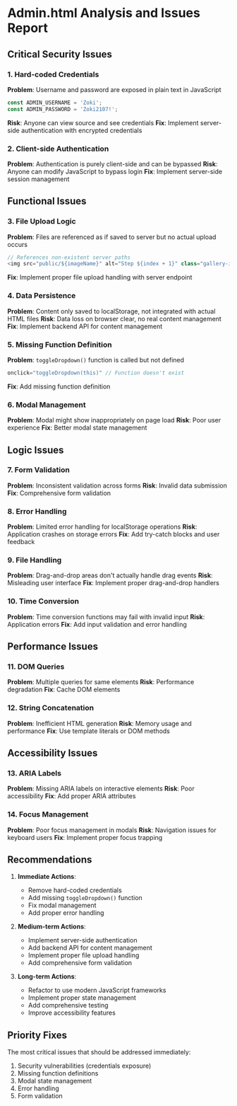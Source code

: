 # Admin.html Analysis and Issues Report

## Critical Security Issues

### 1. Hard-coded Credentials
**Problem**: Username and password are exposed in plain text in JavaScript
```javascript
const ADMIN_USERNAME = 'Zoki';
const ADMIN_PASSWORD = 'Zoki2107!';
```
**Risk**: Anyone can view source and see credentials
**Fix**: Implement server-side authentication with encrypted credentials

### 2. Client-side Authentication
**Problem**: Authentication is purely client-side and can be bypassed
**Risk**: Anyone can modify JavaScript to bypass login
**Fix**: Implement server-side session management

## Functional Issues

### 3. File Upload Logic
**Problem**: Files are referenced as if saved to server but no actual upload occurs
```javascript
// References non-existent server paths
<img src="public/${imageName}" alt="Step ${index + 1}" class="gallery-image">
```
**Fix**: Implement proper file upload handling with server endpoint

### 4. Data Persistence
**Problem**: Content only saved to localStorage, not integrated with actual HTML files
**Risk**: Data loss on browser clear, no real content management
**Fix**: Implement backend API for content management

### 5. Missing Function Definition
**Problem**: `toggleDropdown()` function is called but not defined
```javascript
onclick="toggleDropdown(this)" // Function doesn't exist
```
**Fix**: Add missing function definition

### 6. Modal Management
**Problem**: Modal might show inappropriately on page load
**Risk**: Poor user experience
**Fix**: Better modal state management

## Logic Issues

### 7. Form Validation
**Problem**: Inconsistent validation across forms
**Risk**: Invalid data submission
**Fix**: Comprehensive form validation

### 8. Error Handling
**Problem**: Limited error handling for localStorage operations
**Risk**: Application crashes on storage errors
**Fix**: Add try-catch blocks and user feedback

### 9. File Handling
**Problem**: Drag-and-drop areas don't actually handle drag events
**Risk**: Misleading user interface
**Fix**: Implement proper drag-and-drop handlers

### 10. Time Conversion
**Problem**: Time conversion functions may fail with invalid input
**Risk**: Application errors
**Fix**: Add input validation and error handling

## Performance Issues

### 11. DOM Queries
**Problem**: Multiple queries for same elements
**Risk**: Performance degradation
**Fix**: Cache DOM elements

### 12. String Concatenation
**Problem**: Inefficient HTML generation
**Risk**: Memory usage and performance
**Fix**: Use template literals or DOM methods

## Accessibility Issues

### 13. ARIA Labels
**Problem**: Missing ARIA labels on interactive elements
**Risk**: Poor accessibility
**Fix**: Add proper ARIA attributes

### 14. Focus Management
**Problem**: Poor focus management in modals
**Risk**: Navigation issues for keyboard users
**Fix**: Implement proper focus trapping

## Recommendations

1. **Immediate Actions**:
   - Remove hard-coded credentials
   - Add missing `toggleDropdown()` function
   - Fix modal management
   - Add proper error handling

2. **Medium-term Actions**:
   - Implement server-side authentication
   - Add backend API for content management
   - Implement proper file upload handling
   - Add comprehensive form validation

3. **Long-term Actions**:
   - Refactor to use modern JavaScript frameworks
   - Implement proper state management
   - Add comprehensive testing
   - Improve accessibility features

## Priority Fixes

The most critical issues that should be addressed immediately:
1. Security vulnerabilities (credentials exposure)
2. Missing function definitions
3. Modal state management
4. Error handling
5. Form validation